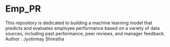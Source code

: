 # Emp_PR
This repository is dedicated to building a machine learning model that predicts and evaluates employee performance based on a variety of data sources, including past performance, peer reviews, and manager feedback.
Author : Jyotirmay Shrestha
<In the feature One>